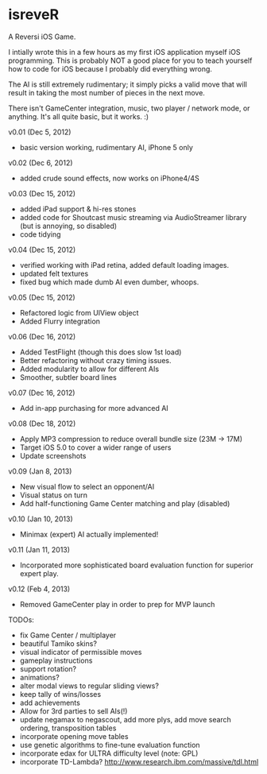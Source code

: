 isreveR
=======

A Reversi iOS Game.

I intially wrote this in a few hours as my first iOS application
myself iOS programming. This is probably NOT a good place for you
to teach yourself how to code for iOS because I probably did
everything wrong.

The AI is still extremely rudimentary; it simply picks a valid
move that will result in taking the most number of pieces in
the next move.

There isn't GameCenter integration, music, two player / network
mode, or anything. It's all quite basic, but it works. :)

v0.01 (Dec 5, 2012)
 - basic version working, rudimentary AI, iPhone 5 only

v0.02 (Dec 6, 2012)
 - added crude sound effects, now works on iPhone4/4S

v0.03 (Dec 15, 2012)
 - added iPad support & hi-res stones
 - added code for Shoutcast music streaming via AudioStreamer library (but is annoying, so disabled)
 - code tidying
 
v0.04 (Dec 15, 2012)
 - verified working with iPad retina, added default loading images.
 - updated felt textures
 - fixed bug which made dumb AI even dumber, whoops.
 
v0.05 (Dec 15, 2012)
 - Refactored logic from UIView object
 - Added Flurry integration

v0.06 (Dec 16, 2012)
 - Added TestFlight (though this does slow 1st load)
 - Better refactoring without crazy timing issues.
 - Added modularity to allow for different AIs
 - Smoother, subtler board lines
 
v0.07 (Dec 16, 2012)
 - Add in-app purchasing for more advanced AI

v0.08 (Dec 18, 2012)
 - Apply MP3 compression to reduce overall bundle size (23M -> 17M)
 - Target iOS 5.0 to cover a wider range of users
 - Update screenshots
 
v0.09 (Jan 8, 2013)
 - New visual flow to select an opponent/AI
 - Visual status on turn
 - Add half-functioning Game Center matching and play (disabled)

v0.10 (Jan 10, 2013)
 - Minimax (expert) AI actually implemented!

v0.11 (Jan 11, 2013)
 - Incorporated more sophisticated board evaluation function for superior expert play.

v0.12 (Feb 4, 2013)
 - Removed GameCenter play in order to prep for MVP launch 


TODOs:
 - fix Game Center / multiplayer
 - beautiful Tamiko skins?
 - visual indicator of permissible moves
 - gameplay instructions
 - support rotation?
 - animations?
 - alter modal views to regular sliding views?
 - keep tally of wins/losses
 - add achievements
 - Allow for 3rd parties to sell AIs(!)
 - update negamax to negascout, add more plys, add move search ordering, transposition tables
 - incorporate opening move tables
 - use genetic algorithms to fine-tune evaluation function
 - incorporate edax for ULTRA difficulty level (note: GPL)
 - incorporate TD-Lambda? http://www.research.ibm.com/massive/tdl.html
